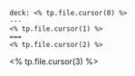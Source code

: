 
```anki
deck: <% tp.file.cursor(0) %>
---
<% tp.file.cursor(1) %>
===
<% tp.file.cursor(2) %>
```
<% tp.file.cursor(3) %>